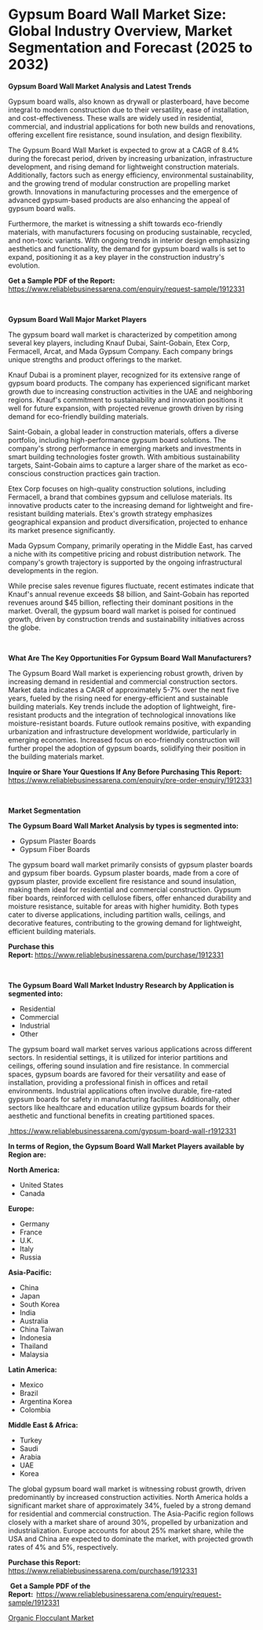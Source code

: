 <p><h1>Gypsum Board Wall Market Size: Global Industry Overview, Market Segmentation and Forecast (2025 to 2032)</h1></p><p><strong>Gypsum Board Wall Market Analysis and Latest Trends</strong></p>
<p><p>Gypsum board walls, also known as drywall or plasterboard, have become integral to modern construction due to their versatility, ease of installation, and cost-effectiveness. These walls are widely used in residential, commercial, and industrial applications for both new builds and renovations, offering excellent fire resistance, sound insulation, and design flexibility.</p><p>The Gypsum Board Wall Market is expected to grow at a CAGR of 8.4% during the forecast period, driven by increasing urbanization, infrastructure development, and rising demand for lightweight construction materials. Additionally, factors such as energy efficiency, environmental sustainability, and the growing trend of modular construction are propelling market growth. Innovations in manufacturing processes and the emergence of advanced gypsum-based products are also enhancing the appeal of gypsum board walls.</p><p>Furthermore, the market is witnessing a shift towards eco-friendly materials, with manufacturers focusing on producing sustainable, recycled, and non-toxic variants. With ongoing trends in interior design emphasizing aesthetics and functionality, the demand for gypsum board walls is set to expand, positioning it as a key player in the construction industry's evolution.</p></p>
<p><strong>Get a Sample PDF of the Report:&nbsp;</strong> <a href="https://www.reliablebusinessarena.com/enquiry/request-sample/1912331?utm_campaign=2563&utm_medium=2&utm_source=Github&utm_content=ia&utm_term=02042025&utm_id=gypsum-board-wall">https://www.reliablebusinessarena.com/enquiry/request-sample/1912331</a></p>
<p>&nbsp;</p>
<p><strong>Gypsum Board Wall Major Market Players</strong></p>
<p><p>The gypsum board wall market is characterized by competition among several key players, including Knauf Dubai, Saint-Gobain, Etex Corp, Fermacell, Arcat, and Mada Gypsum Company. Each company brings unique strengths and product offerings to the market.</p><p>Knauf Dubai is a prominent player, recognized for its extensive range of gypsum board products. The company has experienced significant market growth due to increasing construction activities in the UAE and neighboring regions. Knauf's commitment to sustainability and innovation positions it well for future expansion, with projected revenue growth driven by rising demand for eco-friendly building materials.</p><p>Saint-Gobain, a global leader in construction materials, offers a diverse portfolio, including high-performance gypsum board solutions. The company's strong performance in emerging markets and investments in smart building technologies foster growth. With ambitious sustainability targets, Saint-Gobain aims to capture a larger share of the market as eco-conscious construction practices gain traction.</p><p>Etex Corp focuses on high-quality construction solutions, including Fermacell, a brand that combines gypsum and cellulose materials. Its innovative products cater to the increasing demand for lightweight and fire-resistant building materials. Etex's growth strategy emphasizes geographical expansion and product diversification, projected to enhance its market presence significantly.</p><p>Mada Gypsum Company, primarily operating in the Middle East, has carved a niche with its competitive pricing and robust distribution network. The company's growth trajectory is supported by the ongoing infrastructural developments in the region.</p><p>While precise sales revenue figures fluctuate, recent estimates indicate that Knauf's annual revenue exceeds $8 billion, and Saint-Gobain has reported revenues around $45 billion, reflecting their dominant positions in the market. Overall, the gypsum board wall market is poised for continued growth, driven by construction trends and sustainability initiatives across the globe.</p></p>
<p>&nbsp;</p>
<p><strong>What Are The Key Opportunities For Gypsum Board Wall Manufacturers?</strong></p>
<p><p>The Gypsum Board Wall market is experiencing robust growth, driven by increasing demand in residential and commercial construction sectors. Market data indicates a CAGR of approximately 5-7% over the next five years, fueled by the rising need for energy-efficient and sustainable building materials. Key trends include the adoption of lightweight, fire-resistant products and the integration of technological innovations like moisture-resistant boards. Future outlook remains positive, with expanding urbanization and infrastructure development worldwide, particularly in emerging economies. Increased focus on eco-friendly construction will further propel the adoption of gypsum boards, solidifying their position in the building materials market.</p></p>
<p><strong>Inquire or Share Your Questions If Any Before Purchasing This Report:</strong> <a href="https://www.reliablebusinessarena.com/enquiry/pre-order-enquiry/1912331?utm_campaign=2563&utm_medium=2&utm_source=Github&utm_content=ia&utm_term=02042025&utm_id=gypsum-board-wall">https://www.reliablebusinessarena.com/enquiry/pre-order-enquiry/1912331</a></p>
<p>&nbsp;</p>
<p><strong>Market Segmentation</strong></p>
<p><strong>The Gypsum Board Wall Market Analysis by types is segmented into:</strong></p>
<p><ul><li>Gypsum Plaster Boards</li><li>Gypsum Fiber Boards</li></ul></p>
<p><p>The gypsum board wall market primarily consists of gypsum plaster boards and gypsum fiber boards. Gypsum plaster boards, made from a core of gypsum plaster, provide excellent fire resistance and sound insulation, making them ideal for residential and commercial construction. Gypsum fiber boards, reinforced with cellulose fibers, offer enhanced durability and moisture resistance, suitable for areas with higher humidity. Both types cater to diverse applications, including partition walls, ceilings, and decorative features, contributing to the growing demand for lightweight, efficient building materials.</p></p>
<p><strong>Purchase this Report:&nbsp;</strong><a href="https://www.reliablebusinessarena.com/purchase/1912331?utm_campaign=2563&utm_medium=2&utm_source=Github&utm_content=ia&utm_term=02042025&utm_id=gypsum-board-wall">https://www.reliablebusinessarena.com/purchase/1912331</a></p>
<p>&nbsp;</p>
<p><strong>The Gypsum Board Wall Market Industry Research by Application is segmented into:</strong></p>
<p><ul><li>Residential</li><li>Commercial</li><li>Industrial</li><li>Other</li></ul></p>
<p><p>The gypsum board wall market serves various applications across different sectors. In residential settings, it is utilized for interior partitions and ceilings, offering sound insulation and fire resistance. In commercial spaces, gypsum boards are favored for their versatility and ease of installation, providing a professional finish in offices and retail environments. Industrial applications often involve durable, fire-rated gypsum boards for safety in manufacturing facilities. Additionally, other sectors like healthcare and education utilize gypsum boards for their aesthetic and functional benefits in creating partitioned spaces.</p></p>
<p><a href="https://www.reliablebusinessarena.com/gypsum-board-wall-r1912331?utm_campaign=2563&utm_medium=2&utm_source=Github&utm_content=ia&utm_term=02042025&utm_id=gypsum-board-wall">&nbsp;https://www.reliablebusinessarena.com/gypsum-board-wall-r1912331</a></p>
<p><strong>In terms of Region, the Gypsum Board Wall Market Players available by Region are:</strong></p>
<p>
    <p> <strong> North America: </strong>
        <ul>
            <li>United States</li>
            <li>Canada</li>
        </ul>
        </p> 
    <p> <strong> Europe: </strong>
        <ul>
            <li>Germany</li>
            <li>France</li>
            <li>U.K.</li>
            <li>Italy</li>
            <li>Russia</li>
        </ul>
        </p> 
    <p> <strong> Asia-Pacific: </strong>
        <ul>
            <li>China</li>
            <li>Japan</li>
            <li>South Korea</li>
            <li>India</li>
            <li>Australia</li>
            <li>China Taiwan</li>
            <li>Indonesia</li>
            <li>Thailand</li>
            <li>Malaysia</li>
        </ul>
        </p> 
    <p> <strong> Latin America: </strong>
        <ul>
            <li>Mexico</li>
            <li>Brazil</li>
            <li>Argentina Korea</li>
            <li>Colombia</li>
        </ul>
        </p> 
    <p> <strong> Middle East & Africa: </strong>
        <ul>
            <li>Turkey</li>
            <li>Saudi</li>
            <li>Arabia</li>
            <li>UAE</li>
            <li>Korea</li>
        </ul>
    </p>
    </p>
<p><p>The global gypsum board wall market is witnessing robust growth, driven predominantly by increased construction activities. North America holds a significant market share of approximately 34%, fueled by a strong demand for residential and commercial construction. The Asia-Pacific region follows closely with a market share of around 30%, propelled by urbanization and industrialization. Europe accounts for about 25% market share, while the USA and China are expected to dominate the market, with projected growth rates of 4% and 5%, respectively.</p></p>
<p><strong>Purchase this Report: </strong><a href="https://www.reliablebusinessarena.com/purchase/1912331?utm_campaign=2563&utm_medium=2&utm_source=Github&utm_content=ia&utm_term=02042025&utm_id=gypsum-board-wall">https://www.reliablebusinessarena.com/purchase/1912331</a></p>
<p>&nbsp;<strong>Get a Sample PDF of the Report:&nbsp;&nbsp;</strong><a href="https://www.reliablebusinessarena.com/enquiry/request-sample/1912331?utm_campaign=2563&utm_medium=2&utm_source=Github&utm_content=ia&utm_term=02042025&utm_id=gypsum-board-wall">https://www.reliablebusinessarena.com/enquiry/request-sample/1912331</a></p>
<p><strong></strong></p>
<p><p><a href="https://github.com/lisaeichler20775/Market-Research-Report-List-1/blob/main/organic-flocculant-market.md?utm_campaign=2563&utm_medium=2&utm_source=Github&utm_content=ia&utm_term=02042025&utm_id=gypsum-board-wall">Organic Flocculant Market</a></p></p>